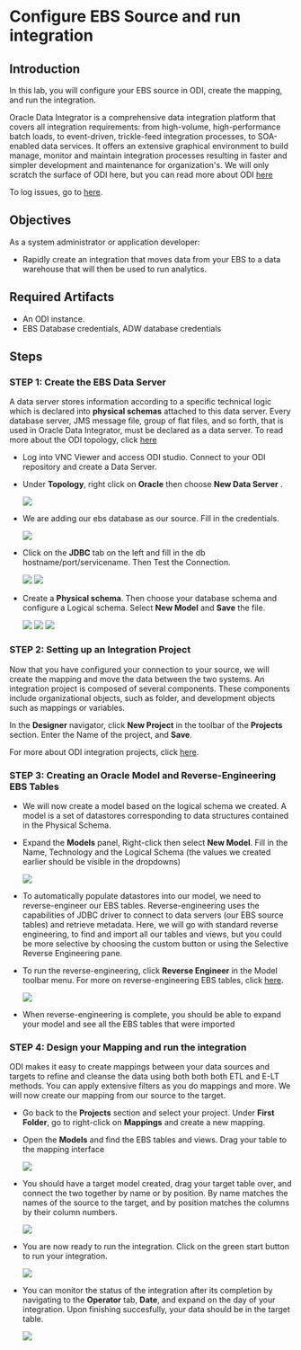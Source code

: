 # Configure EBS Source and run integration

## Introduction

In this lab, you will configure your EBS source in ODI, create the mapping, and run the integration.

Oracle Data Integrator is a comprehensive data integration platform that covers all integration requirements: from high-volume, high-performance batch loads, to event-driven, trickle-feed integration processes, to SOA-enabled data services. It offers an extensive graphical environment to build manage, monitor and maintain integration processes resulting in faster and simpler development and maintenance for organization's. We will only scratch the surface of ODI here, but you can read more about ODI [here](https://docs.oracle.com/cd/E17904_01/integrate.1111/e12641/overview.htm#ODIGS111)

<!---To log issues and view the Lab Guide source, go to the [github oracle](https://github.com/oracle/learning-library/issues/new) repository.-->

To log issues, go to [here]().

## Objectives

As a system administrator or application developer:

- Rapidly create an integration that moves data from your EBS to a data warehouse that will then be used to run analytics.

## Required Artifacts

- An ODI instance.
- EBS Database credentials, ADW database credentials

## Steps

### STEP 1: Create the EBS Data Server

A data server stores information according to a specific technical logic which is declared into **physical schemas** attached to this data server. Every database server, JMS message file, group of flat files, and so forth, that is used in Oracle Data Integrator, must be declared as a data server. To read more about the ODI topology, click [here](https://docs.oracle.com/middleware/1212/odi/ODIDG/setup_topology.htm#ODIDG171)

-  Log into VNC Viewer and access ODI studio. Connect to your ODI repository and create a Data Server.

-  Under **Topology**, right click on **Oracle** then choose **New Data Server** .

    ![](./images/Lab200/newdataserver.png " ")

- We are adding our ebs database as our source. Fill in the credentials.

    ![](./images/Lab200/ebssource.png " ")

- Click on the **JDBC** tab on the left and fill in the db hostname/port/servicename. Then Test the Connection.

    ![](./images/Lab200/ebsdbconn.png " ")
    ![](./images/Lab200/testconnection.png " ")

- Create a **Physical schema**. Then choose your database schema and configure a Logical schema. Select **New Model** and **Save** the file.

    ![](./images/Lab200/physicalschema.png " ")
    ![](./images/Lab200/physicalschema2.png " ")
    ![](./images/Lab200/logicalschema.png " ")


### STEP 2: Setting up an Integration Project

Now that you have configured your connection to your source, we will create the mapping and move the data between the two systems. An integration project is composed of several components. These components include organizational objects, such as folder, and development objects such as mappings or variables.

In the **Designer** navigator, click **New Project** in the toolbar of the **Projects** section. Enter the Name of the project, and **Save**.

For more about ODI integration projects, click [here](https://docs.oracle.com/middleware/1212/odi/ODIDG/projects.htm#ODIDG311).


### STEP 3: Creating an Oracle Model and Reverse-Engineering EBS Tables

- We will now create a model based on the logical schema we created. A model is a set of datastores corresponding to data structures contained in the Physical Schema.

- Expand the **Models** panel, Right-click then select **New Model**. Fill in the Name, Technology and the Logical Schema (the values we created earlier should be visible in the dropdowns)

    ![](./images/Lab200/createmodel.png " ")

- To automatically populate datastores into our model, we need to reverse-engineer our EBS tables. Reverse-engineering uses the capabilities of JDBC driver to connect to data servers (our EBS source tables) and retrieve metadata. Here, we will go with standard reverse engineering, to find and import all our tables and views, but you could be more selective by choosing the custom button or using the Selective Reverse Engineering pane.
- To run the reverse-engineering, click **Reverse Engineer** in the Model toolbar menu.
For more on reverse-engineering EBS tables, click [here](https://docs.oracle.com/middleware/1212/odi/ODIAA/oracle_ebiz_suite.htm#ODIAA556).

    ![](./images/Lab200/reverseeng.png " ")

- When reverse-engineering is complete, you should be able to expand your model and see all the EBS tables that were imported


### STEP 4: Design your Mapping and run the integration

ODI makes it easy to create mappings between your data sources and targets to refine and cleanse the data using both both both ETL and E-LT methods. You can apply extensive filters as you do mappings and more.
We will now create our mapping from our source to the target.

- Go back to the **Projects** section and select your project. Under **First Folder**, go to right-click on **Mappings** and create a new mapping.
- Open the **Models** and find the EBS tables and views. Drag your table to the mapping interface
    
    ![](./images/Lab200/mappings1.png " ")

- You should have a target model created, drag your target table over, and connect the two together by name or by position. By name matches the names of the source to the target, and by position matches the columns by their column numbers.

    ![](./images/Lab200/mappings2.png " ")

- You are now ready to run the integration. Click on the green start button to run your integration.

    ![](./images/Lab200/run.png " ")

- You can monitor the status of the integration after its completion by navigating to the **Operator** tab, **Date**, and expand on the day of your integration. Upon finishing succesfully, your data should be in the target table.

    ![](./images/Lab200/monitor.png " ")

